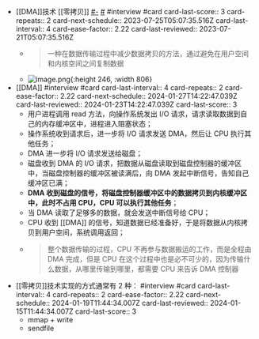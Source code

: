 - [[DMA]]技术  [[零拷贝]]  [#-](https://www.cnblogs.com/xiaolincoding/p/13719610.html) <a class="pin"></a>    [#](https://zhuanlan.zhihu.com/p/83398714) #interview #card
  card-last-score:: 3
  card-repeats:: 2
  card-next-schedule:: 2023-07-25T05:07:35.516Z
  card-last-interval:: 4
  card-ease-factor:: 2.22
  card-last-reviewed:: 2023-07-21T05:07:35.516Z
	- > 一种在数据传输过程中减少数据拷贝的方法，通过避免在用户空间和内核空间之间复制数据
	- ![image.png](../assets/image_1679042686357_0.png){:height 246, :width 806}
- [[DMA]] #interview #card
  card-last-interval:: 4
  card-repeats:: 2
  card-ease-factor:: 2.22
  card-next-schedule:: 2024-01-27T14:22:47.039Z
  card-last-reviewed:: 2024-01-23T14:22:47.039Z
  card-last-score:: 3
	- 用户进程调用 read 方法，向操作系统发出 I/O 请求，请求读取数据到自己的内存缓冲区中，进程进入阻塞状态；
	- 操作系统收到请求后，进一步将 I/O 请求发送 DMA，然后让 CPU 执行其他任务；
	- DMA 进一步将 I/O 请求发送给磁盘；
	- 磁盘收到 DMA 的 I/O 请求，把数据从磁盘读取到磁盘控制器的缓冲区中，当磁盘控制器的缓冲区被读满后，向 DMA 发起中断信号，告知自己缓冲区已满；
	- **DMA 收到磁盘的信号，将磁盘控制器缓冲区中的数据拷贝到内核缓冲区中，此时不占用 CPU，CPU 可以执行其他任务**；
	- 当 DMA 读取了足够多的数据，就会发送中断信号给 CPU；
	- CPU 收到 [[DMA]] 的信号，知道数据已经准备好，于是将数据从内核拷贝到用户空间，系统调用返回；
	- > 整个数据传输的过程，CPU 不再参与数据搬运的工作，而是全程由 DMA 完成，但是 CPU 在这个过程中也是必不可少的，因为传输什么数据，从哪里传输到哪里，都需要 CPU 来告诉 DMA 控制器
- [[零拷贝]]技术实现的方式通常有 2 种： #interview #card
  card-last-interval:: 4
  card-repeats:: 2
  card-ease-factor:: 2.22
  card-next-schedule:: 2024-01-19T11:44:34.007Z
  card-last-reviewed:: 2024-01-15T11:44:34.007Z
  card-last-score:: 3
	- mmap + write
	- sendfile